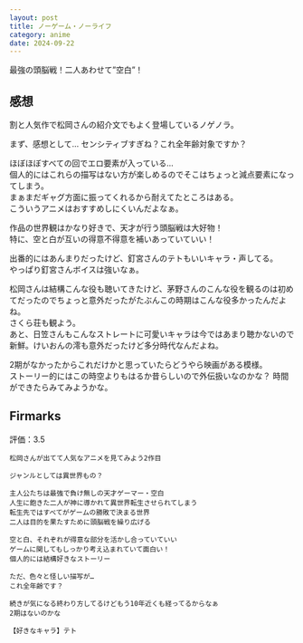```yaml
---
layout: post
title: ノーゲーム・ノーライフ
category: anime
date: 2024-09-22
---
```


最強の頭脳戦！二人あわせて”空白”！

## 感想

割と人気作で松岡さんの紹介文でもよく登場しているノゲノラ。  

まず、感想として… センシティブすぎね？これ全年齢対象ですか？

ほぼほぼすべての回でエロ要素が入っている…  
個人的にはこれらの描写はない方が楽しめるのでそこはちょっと減点要素になってしまう。  
まぁまだギャグ方面に振ってくれるから耐えてたところはある。  
こういうアニメはおすすめしにくいんだよなぁ。  

作品の世界観はかなり好きで、天才が行う頭脳戦は大好物！  
特に、空と白が互いの得意不得意を補いあっていていい！  

出番的にはあんまりだったけど、釘宮さんのテトもいいキャラ・声してる。  
やっぱり釘宮さんボイスは強いなぁ。  

松岡さんは結構こんな役も聴いてきたけど、茅野さんのこんな役を観るのは初めてだったのでちょっと意外だったがたぶんこの時期はこんな役多かったんだよね。  
さくら荘も観よう。  
あと、日笠さんもこんなストレートに可愛いキャラは今ではあまり聴かないので新鮮。けいおんの澪も意外だったけど多分時代なんだよね。  

2期がなかったからこれだけかと思っていたらどうやら映画がある模様。  
ストーリー的にはこの時空よりもはるか昔らしいので外伝扱いなのかな？
時間ができたらみてみようかな。

## Firmarks

評価：3.5

```text
松岡さんが出てて人気なアニメを見てみよう2作目

ジャンルとしては異世界もの？

主人公たちは最強で負け無しの天才ゲーマー・空白
人生に飽きた二人が神に導かれて異世界転生させられてしまう
転生先ではすべてがゲームの勝敗で決まる世界
二人は目的を果たすために頭脳戦を繰り広げる

空と白、それぞれが得意な部分を活かし合っていていい
ゲームに関してもしっかり考え込まれていて面白い！
個人的には結構好きなストーリー

ただ、色々と怪しい描写が…
これ全年齢です？

続きが気になる終わり方してるけどもう10年近くも経ってるからなぁ
2期はないのかな

【好きなキャラ】テト
```

